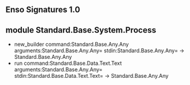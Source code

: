 ## Enso Signatures 1.0
## module Standard.Base.System.Process
- new_builder command:Standard.Base.Any.Any arguments:Standard.Base.Any.Any= stdin:Standard.Base.Any.Any= -> Standard.Base.Any.Any
- run command:Standard.Base.Data.Text.Text arguments:Standard.Base.Any.Any= stdin:Standard.Base.Data.Text.Text= -> Standard.Base.Any.Any
